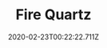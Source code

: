 ---
templateKey: blog-post
featuredpost: false
date: 2020-02-23T00:22:22.711Z
featuredimage: /img/Fire_Quartz.png
title: Fire Quartz
description: Fire Quartz
type: resource
sellPrice: 25
tags:
  - forageable
  - mineral
---